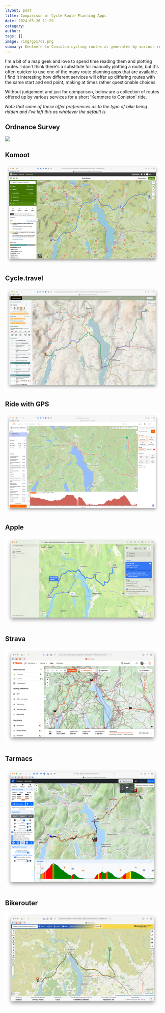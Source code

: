 ```yaml
---
layout: post
title: Comparison of Cycle Route Planning Apps
date: 2024-03-26 11:29
category: 
author: 
tags: []
image: /img/gpx/os.png
summary: Kentmere to Coniston cycling routes as generated by various routing apps
---
```


I'm a bit of a map geek and love to spend time reading them and plotting routes. I don't think there's a substitute for manually plotting a route, but it's often quicker to use one of the many route planning apps that are available. I find it interesting how different services will offer up differing routes with the same start and end point, making at times rather questionable choices. 

Without judgement and just for comparison, below are a collection of routes offered up by various services for a short 'Kentmere to Coniston' ride. 

_Note that some of these offer preferences as to the type of bike being ridden and I've left this as whatever the default is._ 

## Ordnance Survey ##

![](/img/gpx/os.png)

## Komoot ##

![](/img/gpx/komoot.png)

## Cycle.travel ##

![](/img/gpx/cycletravel.png)

## Ride with GPS ##

![](/img/gpx/ridewithgps.png)

## Apple ##

![](/img/gpx/apple.png)

## Strava ##

![](/img/gpx/strava.png)

## Tarmacs ##

![](/img/gpx/tarmacs.png)

## Bikerouter ##

![](/img/gpx/bikerouter.png)

